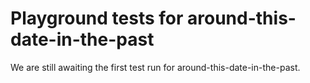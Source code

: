 # Playground tests for around-this-date-in-the-past
We are still awaiting the first test run for around-this-date-in-the-past.
